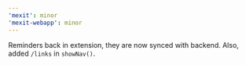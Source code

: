 ```yaml
---
'mexit': minor
'mexit-webapp': minor
---
```


Reminders back in extension, they are now synced with backend. Also, added `/links` in `showNav()`.
